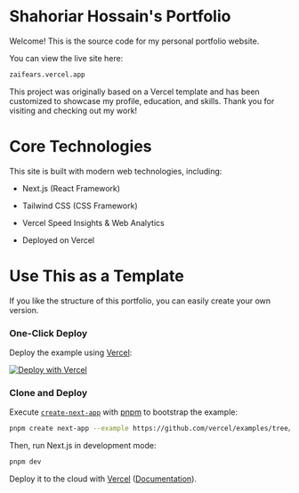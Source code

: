 # Shahoriar Hossain's Portfolio

Welcome! This is the source code for my personal portfolio website.

You can view the live site here: 
```bash
zaifears.vercel.app
```

This project was originally based on a Vercel template and has been customized to showcase my profile, education, and skills. Thank you for visiting and checking out my work!

# Core Technologies

This site is built with modern web technologies, including:

- Next.js (React Framework)

- Tailwind CSS (CSS Framework)

- Vercel Speed Insights & Web Analytics

- Deployed on Vercel

# Use This as a Template
If you like the structure of this portfolio, you can easily create your own version.

### One-Click Deploy

Deploy the example using [Vercel](https://vercel.com?utm_source=github&utm_medium=readme&utm_campaign=vercel-examples):

[![Deploy with Vercel](https://vercel.com/button)](https://vercel.com/new/clone?repository-url=https://github.com/vercel/examples/tree/main/solutions/blog&project-name=blog&repository-name=blog)

### Clone and Deploy

Execute [`create-next-app`](https://github.com/vercel/next.js/tree/canary/packages/create-next-app) with [pnpm](https://pnpm.io/installation) to bootstrap the example:

```bash
pnpm create next-app --example https://github.com/vercel/examples/tree/main/solutions/blog blog
```

Then, run Next.js in development mode:

```bash
pnpm dev
```

Deploy it to the cloud with [Vercel](https://vercel.com/templates) ([Documentation](https://nextjs.org/docs/app/building-your-application/deploying)).
